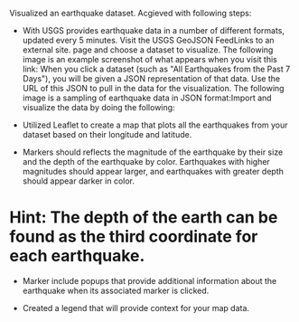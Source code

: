 Visualized an earthquake dataset. Acgieved with following steps:

- With USGS provides earthquake data in a number of different formats, updated every 5 minutes. Visit the USGS GeoJSON FeedLinks to an external site. page and choose a dataset to visualize. The following image is an example screenshot of what appears when you visit this link:
When you click a dataset (such as "All Earthquakes from the Past 7 Days"), you will be given a JSON representation of that data. Use the URL of this JSON to pull in the data for the visualization. The following image is a sampling of earthquake data in JSON format:Import and visualize the data by doing the following:

- Utilized Leaflet to create a map that plots all the earthquakes from your dataset based on their longitude and latitude.

- Markers should reflects the magnitude of the earthquake by their size and the depth of the earthquake by color. Earthquakes with higher magnitudes should appear larger, and earthquakes with greater depth should appear darker in color.

# Hint: The depth of the earth can be found as the third coordinate for each earthquake.

- Marker include popups that provide additional information about the earthquake when its associated marker is clicked.

- Created a legend that will provide context for your map data.
